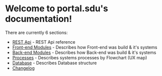 # Welcome to portal.sdu's documentation!

There are currently 6 sections:

- [REST Api](./01_Rest_Api/index.md) - REST Api reference
- [Front-end Modules](./02_Front-end_Modules/components/app.md) - Describes how Front-end was build & it's systems
- [Back-end Modules](./03_Back-end_Modules/index.md) - Describes how Back-end was build & it's systems
- [Processes](./04_Processes/index.md) - Describes systems processes by Flowchart (UX map)
- [Database](./05_Database/index.md) - Describes Database structure
- [Changelog](./06_Changelog/index.md)


